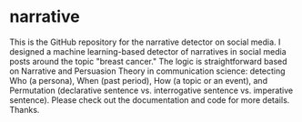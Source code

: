 # narrative
This is the GitHub repository for the narrative detector on social media. I designed a machine learning-based detector of narratives in social media posts around the topic "breast cancer." The logic is straightforward based on Narrative and Persuasion Theory in communication science: detecting Who (a persona), When (past period), How (a topic or an event), and Permutation (declarative sentence vs. interrogative sentence vs. imperative sentence). Please check out the documentation and code for more details. Thanks.

